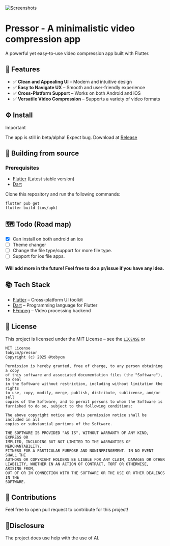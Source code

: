 ![Screenshots](https://cloud-h8ygu24pc-hack-club-bot.vercel.app/0pressor.png)

# Pressor - A minimalistic video compression app

A powerful yet easy-to-use video compression app built with Flutter.

## 🌟 Features

- ✅ **Clean and Appealing UI** – Modern and intuitive design
- ✅ **Easy to Navigate UX** – Smooth and user-friendly experience
- ✅ **Cross-Platform Support** – Works on both Android and iOS
- ✅ **Versatile Video Compression** – Supports a variety of video formats


## ⚙ Install

> [!IMPORTANT]
> The app is still in beta/alpha! Expect bug.
Download at [Release](https://github.com/tobycm/pressor/releases/latest)


## 🔨 Building from source

### Prerequisites

- [Flutter](https://flutter.dev/) (Latest stable version)
- [Dart](https://dart.dev/)

 Clone this repository and run the following commands:
 ```
 flutter pub get
 flutter build (ios/apk)
 ```


## 🗺️ Todo (Road map)
- [x] Can install on both android an ios
- [ ] Theme changer
- [ ] Change the file type/support for more file type.
- [ ] Support for ios file apps.
#### Will add more in the future! Feel free to do a pr/issue if you have any idea.

## 📚 Tech Stack

- [Flutter](https://flutter.dev/) – Cross-platform UI toolkit
- [Dart](https://dart.dev/) – Programming language for Flutter
- [FFmpeg](https://ffmpeg.org/) – Video processing backend

## 📝 License

This project is licensed under the MIT License – see the [`LICENSE`](https://github.com/tobycm/pressor/blob/main/LICENSE) or
```
MIT License
tobycm/pressor
Copyright (c) 2025 @tobycm

Permission is hereby granted, free of charge, to any person obtaining a copy
of this software and associated documentation files (the "Software"), to deal
in the Software without restriction, including without limitation the rights
to use, copy, modify, merge, publish, distribute, sublicense, and/or sell
copies of the Software, and to permit persons to whom the Software is
furnished to do so, subject to the following conditions:

The above copyright notice and this permission notice shall be included in all
copies or substantial portions of the Software.

THE SOFTWARE IS PROVIDED "AS IS", WITHOUT WARRANTY OF ANY KIND, EXPRESS OR
IMPLIED, INCLUDING BUT NOT LIMITED TO THE WARRANTIES OF MERCHANTABILITY,
FITNESS FOR A PARTICULAR PURPOSE AND NONINFRINGEMENT. IN NO EVENT SHALL THE
AUTHORS OR COPYRIGHT HOLDERS BE LIABLE FOR ANY CLAIM, DAMAGES OR OTHER
LIABILITY, WHETHER IN AN ACTION OF CONTRACT, TORT OR OTHERWISE, ARISING FROM,
OUT OF OR IN CONNECTION WITH THE SOFTWARE OR THE USE OR OTHER DEALINGS IN THE
SOFTWARE.
```
## 🤝 Contributions
Feel free to open pull request to contribute for this project!

## 🎇Disclosure
 The project does use help with the use of AI.




